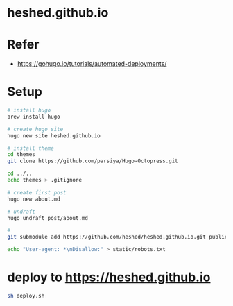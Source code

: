 heshed.github.io
==

# Refer

- https://gohugo.io/tutorials/automated-deployments/

# Setup

```bash
# install hugo
brew install hugo

# create hugo site
hugo new site heshed.github.io

# install theme
cd themes
git clone https://github.com/parsiya/Hugo-Octopress.git

cd ../..
echo themes > .gitignore

# create first post
hugo new about.md

# undraft
hugo undraft post/about.md

# 
git submodule add https://github.com/heshed/heshed.github.io.git public

echo "User-agent: *\nDisallow:" > static/robots.txt
```

# deploy to https://heshed.github.io

```bash
sh deploy.sh
```
